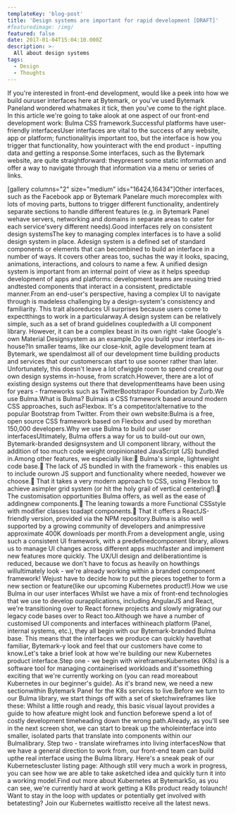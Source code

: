 ```yaml
---
templateKey: 'blog-post'
title: 'Design systems are important for rapid development [DRAFT]'
#featuredimage: /img/
featured: false
date: 2017-01-04T15:04:10.000Z
description: >-
  All about design systems
tags:
  - Design
  - Thoughts
---
```




If you're interested in front-end development, would like a peek into how we build ouruser interfaces here at Bytemark, or you've used Bytemark Paneland wondered whatmakes it tick, then you've come to the right place. In this article we're going to take alook at one aspect of our front-end development work: Bulma CSS framework.Successful platforms have user-friendly interfacesUser interfaces are vital to the success of any website, app or platform; functionalityis important too, but the interface is how you trigger that functionality, how youinteract with the end product - inputting data and getting a response.Some interfaces, such as the Bytemark website, are quite straightforward: theypresent some static information and offer a way to navigate through that information via a menu or series of links.


[gallery columns="2" size="medium" ids="16424,16434"]Other interfaces, such as the Facebook app or Bytemark Panelare much morecomplex with lots of moving parts, buttons to trigger different functionality, andentirely separate sections to handle different features (e.g. in Bytemark Panel wehave servers, networking and domains in separate areas to cater for each service'svery different needs).Good interfaces rely on consistent design systemsThe key to managing complex interfaces is to have a solid design system in place. Adesign system is a defined set of standard components or elements that can becombined to build an interface in a number of ways. It covers other areas too, suchas the way it looks, spacing, animations, interactions, and colours to name a few.
A unified design system is important from an internal point of view as it helps speedup development of apps and platforms: development teams are reusing tried andtested components that interact in a consistent, predictable manner.From an end-user's perspective, having a complex UI to navigate through is madeless challenging by a design-system's consistency and familiarity. This trait alsoreduces UI surprises because users come to expectthings to work in a particularway.A design system can be relatively simple, such as a set of brand guidelines coupledwith a UI component library. However, it can be a complex beast in its own right -take Google's own Material Designsystem as an example.Do you build your interfaces in-house?In smaller teams, like our close-knit, agile development team at Bytemark, we spendalmost all of our development time building products and services that our customerscan start to use sooner rather than later. Unfortunately, this doesn't leave a lot ofwiggle room to spend creating our own design systems in-house, from scratch.However, there are a lot of existing design systems out there that developmentteams have been using for years - frameworks such as TwitterBootstrapor Foundation by Zurb.We use Bulma.What is Bulma?
Bulmais a CSS framework based around modern CSS approaches, such asFlexbox. It's a competitor/alternative to the popular Bootstrap from Twitter.
From their own website:Bulma is a free, open source CSS framework based on Flexbox and used by morethan 150,000 developers.Why we use Bulma to build our user interfacesUltimately, Bulma offers a way for us to build-out our own, Bytemark-branded designsystem and UI component library, without the addition of too much code weight oropinionated JavaScript (JS) bundled in.Among other features, we especially like: Bulma's simple, lightweight code base. The lack of JS bundled in with the framework - this enables us to include ourown JS support and functionality where needed, however we choose. That it takes a very modern approach to CSS, using Flexbox to achieve asimpler grid system (or hit the holy grail of vertical centering!). The customisation opportunities Bulma offers, as well as the ease of addingnew components. The leaning towards a more Functional CSSstyle with modifier classes toadapt components. That it offers a ReactJS-friendly version, provided via the NPM repository.Bulma is also well supported by a growing community of developers and animpressive approximate 400K downloads per month.From a development angle, using such a consistent UI framework, with a predefinedcomponent library, allows us to manage UI changes across different apps muchfaster and implement new features more quickly. The UX/UI design and deliberationtime is reduced, because we don't have to focus as heavily on howthings willultimately look - we're already working within a branded component framework! Wejust have to decide how to put the pieces together to form a new section or feature(like our upcoming Kubernetes product!).How we use Bulma in our user interfaces
Whilst we have a mix of front-end technologies that we use to develop ourapplications, including AngularJS and React, we're transitioning over to React fornew projects and slowly migrating our legacy code bases over to React too.Although we have a number of customised UI components and interfaces withineach platform (Panel, internal systems, etc.), they all begin with our Bytemark-branded Bulma base. This means that the interfaces we produce can quickly havethat familiar, Bytemark-y look and feel that our customers have come to know.Let's take a brief look at how we're building our new Kubernetes product interface.Step one - we begin with wireframesKubernetes (K8s) is a software tool for managing containerised workloads and it'ssomething exciting that we're currently working on (you can read moreabout Kubernetes in our beginner's guide). As it's brand new, we need a new sectionwithin Bytemark Panel for the K8s services to live.Before we turn to our Bulma library, we start things off with a set of sketchwireframes like these:
Whilst a little rough and ready, this basic visual layout provides a guide to how afeature might look and function beforewe spend a lot of costly development timeheading down the wrong path.Already, as you'll see in the next screen shot, we can start to break up the wholeinterface into smaller, isolated parts that translate into components within our Bulmalibrary.
Step two - translate wireframes into living interfacesNow that we have a general direction to work from, our front-end team can build upthe real interface using the Bulma library. Here's a sneak peak of our Kubernetescluster listing page:
Although still very much a work in progress, you can see how we are able to take asketched idea and quickly turn it into a working model.Find out more about Kubernetes at BytemarkSo, as you can see, we're currently hard at work getting a K8s product ready tolaunch! Want to stay in the loop with updates or potentially get involved with betatesting? Join our Kubernetes waitlistto receive all the latest news.